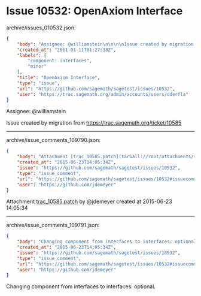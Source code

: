 # Issue 10532: OpenAxiom Interface

archive/issues_010532.json:
```json
{
    "body": "Assignee: @williamstein\n\n\n\nIssue created by migration from https://trac.sagemath.org/ticket/10585\n\n",
    "created_at": "2011-01-11T01:27:38Z",
    "labels": [
        "component: interfaces",
        "minor"
    ],
    "title": "OpenAxiom Interface",
    "type": "issue",
    "url": "https://github.com/sagemath/sagetest/issues/10532",
    "user": "https://trac.sagemath.org/admin/accounts/users/oderfla"
}
```
Assignee: @williamstein



Issue created by migration from https://trac.sagemath.org/ticket/10585





---

archive/issue_comments_109790.json:
```json
{
    "body": "Attachment [trac_10585.patch](tarball://root/attachments/some-uuid/ticket10585/trac_10585.patch) by @jdemeyer created at 2015-06-23 14:05:34",
    "created_at": "2015-06-23T14:05:34Z",
    "issue": "https://github.com/sagemath/sagetest/issues/10532",
    "type": "issue_comment",
    "url": "https://github.com/sagemath/sagetest/issues/10532#issuecomment-109790",
    "user": "https://github.com/jdemeyer"
}
```

Attachment [trac_10585.patch](tarball://root/attachments/some-uuid/ticket10585/trac_10585.patch) by @jdemeyer created at 2015-06-23 14:05:34



---

archive/issue_comments_109791.json:
```json
{
    "body": "Changing component from interfaces to interfaces: optional.",
    "created_at": "2015-06-23T14:05:34Z",
    "issue": "https://github.com/sagemath/sagetest/issues/10532",
    "type": "issue_comment",
    "url": "https://github.com/sagemath/sagetest/issues/10532#issuecomment-109791",
    "user": "https://github.com/jdemeyer"
}
```

Changing component from interfaces to interfaces: optional.
